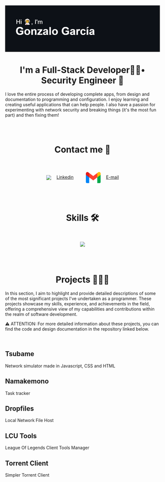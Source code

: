 ![alt text](https://github.com/gonzalo-garcian/gonzalo-garcian/blob/main/header-space.png)  
<h1 align="center">I'm a Full-Stack Developer👨‍💻•  Security Engineer 🐸</h1>
<p>I love the entire process of developing complete apps, from design and documentation to programming and configuration. I enjoy learning and creating useful applications that can help people. I also have a passion for experimenting with network security and breaking things (it's the most fun part) and then fixing them!</p>

</br></br>

<h1 align="center">Contact me 🤝</h1>
</br>
<p align="center">
  <img align="center" src="https://skillicons.dev/icons?i=linkedin&perline=1" />&emsp; <a href="https://www.linkedin.com/in/gonzalo-garcian/">Linkedin</a> &emsp; &emsp;
  <img align="center" width=48 heigth=48 src="https://github.com/gonzalo-garcian/gonzalo-garcian/blob/main/gmail-icon.png" />&emsp; <a href="mailto:contact.me.gonzalo@protonmail.com">E-mail</a>
</p>

</br></br>

<h1 align="center">Skills 🛠️</h1>
</br>
<p align="center">
  <img src="https://skillicons.dev/icons?i=linux,bash,c,cpp,git,github,docker,jenkins,aws,kubernetes,py,js,typescript,html,css,nodejs,vuejs,php,postgresql,mysql,latex&perline=7" />
</p>

</br></br>

<h1 align="center">Projects 👷🏻🚧</h1>
<p>In this section, I aim to highlight and provide detailed descriptions of some of the most significant projects I've undertaken as a programmer. These projects showcase my skills, experience, and achievements in the field, offering a comprehensive view of my capabilities and contributions within the realm of software development.</p>
<p>⚠️ ATTENTION: For more detailed information about these projects, you can find the code and design documentation in the repository linked below.</p>
</br>
<h2>Tsubame</h2>
<p>Network simulator made in Javascript, CSS and HTML</p>
<h2>Namakemono</h2>
<p>Task tracker</p>
<h2>Dropfiles</h2>
<p>Local Network File Host</p>
<h2>LCU Tools</h2>
<p>League Of Legends Client Tools Manager</p>
<h2>Torrent Client</h2>
<p>Simpler Torrent Client</p>
